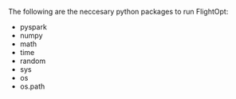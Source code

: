 The following are the neccesary python packages to run FlightOpt:
* pyspark
* numpy
* math
* time
* random
* sys
* os
* os.path
